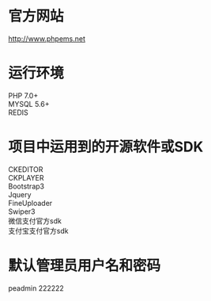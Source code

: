 # 官方网站
http://www.phpems.net  

# 运行环境
PHP 7.0+  
MYSQL 5.6+  
REDIS  

# 项目中运用到的开源软件或SDK
CKEDITOR  
CKPLAYER  
Bootstrap3  
Jquery  
FineUploader  
Swiper3  
微信支付官方sdk  
支付宝支付官方sdk  

# 默认管理员用户名和密码
peadmin 222222